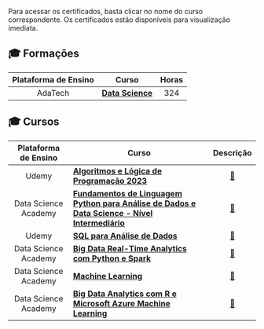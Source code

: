 Para acessar os certificados, basta clicar no nome do curso correspondente. Os certificados estão disponíveis para visualização imediata.

## 🎓 Formações

| Plataforma de Ensino |                   Curso                        | Horas |
| :-------------------:| ---------------------------------------------- | :--------:| 
|     AdaTech            | [**Data Science**](https://github.com/leticiadluz/Certificados/blob/main/Certificados/ada.pdf) | 324 |


## 🎓 Cursos

| Plataforma de Ensino |                   Curso                        | Descrição |
| :-------------------:| ---------------------------------------------- | :--------:| 
|     Udemy            | [**Algoritmos e Lógica de Programação 2023**](https://github.com/leticiadluz/Certificados/blob/main/Certificados/Udemy%20-%20Algoritmos%20e%20L%C3%B3gica%20de%20Programa%C3%A7%C3%A3o%202023.pdf) | [📝][1] |
|     Data Science Academy          | [**Fundamentos de Linguagem Python para Análise de Dados e Data Science - Nível Intermediário**](https://github.com/leticiadluz/Certificados/blob/main/Certificados/certificate-fundamentos-de-linguagem-python-para-analise-de-dados-e-data-science-6462a77c2c9340d87a071e3a.pdf)|[📝][2]| 
|     Udemy         | [**SQL para Análise de Dados**](https://github.com/leticiadluz/Certificados/blob/main/Certificados/Udemy%20-%20SQL%20para%20An%C3%A1lise%20de%20Dados%20-%20do%20B%C3%A1sico%20ao%20Avan%C3%A7ado.pdf)|[📝][3]| 
|     Data Science Academy         | [**Big Data Real-Time Analytics com Python e Spark**](https://github.com/leticiadluz/Certificados/blob/main/Certificados/certificate-big-data-real-time-analytics-com-python-e-spark-57e4c3bd47d7dd281c8b4568.pdf)|[📝][4]|
|     Data Science Academy         | [**Machine Learning**](https://github.com/leticiadluz/Certificados/blob/main/Certificados/certificate-machine-learning-588c218f5e4cdee0af8b456d.pdf)|[📝][5]|
|     Data Science Academy          | [**Big Data Analytics com R e Microsoft Azure Machine Learning**](https://github.com/leticiadluz/Certificados/blob/main/Certificados/certificate-big-data-analytics-com-r-e-microsoft-azure-machine-learning-57b1584047d7dd80cc8b4570.pdf)|[📝][6]| 



<!-- -=- # --- REFERÊNCIAS --- # -=- -->
[1]:https://github.com/leticiadluz/Certificados/blob/main/Certificados/Algoritmos%20e%20L%C3%B3gica%20de%20Programa%C3%A7%C3%A3o%202023%20-%20O%20Curso%20COMPLETO
[2]:https://github.com/leticiadluz/Certificados/blob/main/Certificados/Fundamentos%20de%20Linguagem%20Python
[3]:https://github.com/leticiadluz/Certificados/blob/main/Certificados/SQL%20para%20An%C3%A1lise%20de%20Dados
[4]:https://github.com/leticiadluz/Certificados/blob/main/Certificados/Big%20Data%20Real-Time%20Analytics%20com%20Python%20e%20Spark
[5]:https://github.com/leticiadluz/Certificados/blob/main/Certificados/Machine%20Learning
[6]:https://github.com/leticiadluz/Certificados/blob/main/Certificados/Big%20Data%20Analytics%20com%20R%20e%20Microsoft%20Azure%20Machine%20Learning
